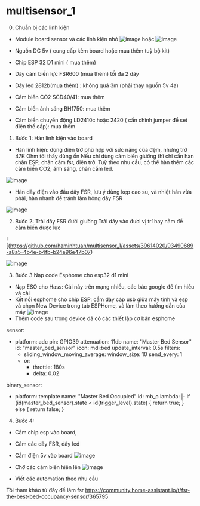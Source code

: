 # multisensor_1

0. Chuẩn bị các linh kiện
- Module board sensor và các linh kiện nhỏ
![image](https://github.com/haminhtuan/multisensor_1/assets/39614020/37bd3b80-266f-4990-89a8-85c0686112c5)
hoặc
![image](https://github.com/haminhtuan/multisensor_1/assets/39614020/a82652c0-50b3-4c1c-8205-a2c328048b74)

- Nguồn DC 5v ( cung cấp kèm board hoặc mua thêm tuỳ bộ kit)
- Chip ESP 32 D1 mini ( mua thêm)
- Dây cảm biến lực FSR600 (mua thêm) tối đa 2 dây
- Dây led 2812b(mua thêm) : không quá 3m (phải thay nguồn 5v 4a)
- Cảm biến CO2 SCD40/41: mua thêm
- Cảm biến ánh sáng BH1750: mua thêm
- Cảm biến chuyển động LD2410c hoặc 2420 ( cần chỉnh jumper để set điện thế cấp): mua thêm

1. Bước 1: Hàn linh kiện vào board

+ Hàn linh kiện: dùng điện trở phù hợp với sức nặng của đệm, nhưng trở 47K Ohm tôi thấy dùng ổn
Nếu chỉ dùng cảm biến giường thì chỉ cần hàn chân ESP, chân cắm fsr, điện trở. Tuỳ theo nhu cầu, có thể hàn thêm các cảm biến CO2, ánh sáng, chân cắm led.

![image](https://github.com/haminhtuan/multisensor_1/assets/39614020/92f9f0cf-266a-416d-ab1a-b89695d606be)

+ Hàn dây điện vào đầu dây FSR, lưu ý dùng kẹp cao su, và nhiệt hàn vừa phải, hàn nhanh để tránh làm hỏng dây FSR

![image](https://github.com/haminhtuan/multisensor_1/assets/39614020/d3a9b425-3b7b-43df-960f-19bc2ae48583)


2. Bước 2: Trải dây FSR đưới giường
Trải dây vào đươi vị trí hay nằm để cảm biến được lực

![(https://github.com/haminhtuan/multisensor_1/assets/39614020/93490689-a8a5-4b4e-b4fb-b24e96e47b07)

![image](https://github.com/haminhtuan/multisensor_1/assets/39614020/b11c2e57-725e-41ef-a3e5-aaeaea724490)


3. Bước 3 Nạp code Esphome cho esp32 d1 mini

- Nạp ESO cho Hass: Cái này trên mạng nhiều, các bác google để tìm hiểu và cài
- Kết nối esphome cho chip ESP: cắm dây cáp usb giữa máy tính và esp và chọn New Device trong tab ESPHome, và làm theo hướng dẫn của máy
![image](https://github.com/haminhtuan/multisensor_1/assets/39614020/bb05229d-b2b8-4ca8-9236-90cb65f3ed95)
- Thêm code sau trong device đã có các thiết lập cơ bản esphome

sensor:
  - platform: adc
    pin: GPIO39
    attenuation: 11db
    name: "Master Bed Sensor"
    id: "master_bed_sensor"
    icon: mdi:bed
    update_interval: 0.5s
    filters:
      - sliding_window_moving_average:
          window_size: 10
          send_every: 1
      - or:
          - throttle: 180s
          - delta: 0.02


binary_sensor:
  - platform: template
    name: "Master Bed Occupied"
    id: mb_o
    lambda: |-
      if (id(master_bed_sensor).state < id(trigger_level).state) {
        return true;
      } else {
        return false;
      }

4. Bước 4:
- Cắm chip esp vào board,
- Cắm các dây FSR, dây led
- Cắm điện 5v vào board
![image](https://github.com/haminhtuan/multisensor_1/assets/39614020/d8ddbb8e-d101-437b-88b3-d9032c3820aa)
- Chờ các cảm biến hiện lên
![image](https://github.com/haminhtuan/multisensor_1/assets/39614020/df277933-1a47-4671-88d0-b393b2d2038e)

- Viết các automation theo nhu cầu



Tôi tham khảo từ đây để làm fsr https://community.home-assistant.io/t/fsr-the-best-bed-occupancy-sensor/365795
